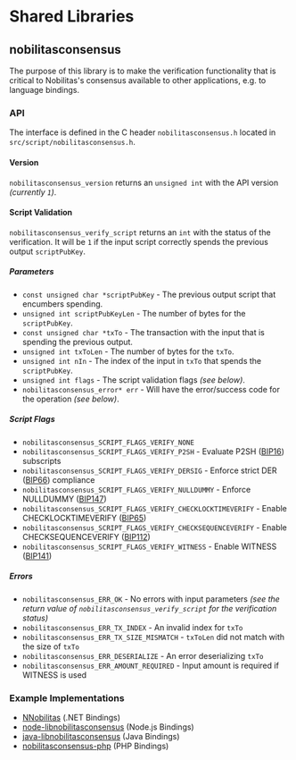 Shared Libraries
================

## nobilitasconsensus

The purpose of this library is to make the verification functionality that is critical to Nobilitas's consensus available to other applications, e.g. to language bindings.

### API

The interface is defined in the C header `nobilitasconsensus.h` located in `src/script/nobilitasconsensus.h`.

#### Version

`nobilitasconsensus_version` returns an `unsigned int` with the API version *(currently `1`)*.

#### Script Validation

`nobilitasconsensus_verify_script` returns an `int` with the status of the verification. It will be `1` if the input script correctly spends the previous output `scriptPubKey`.

##### Parameters
- `const unsigned char *scriptPubKey` - The previous output script that encumbers spending.
- `unsigned int scriptPubKeyLen` - The number of bytes for the `scriptPubKey`.
- `const unsigned char *txTo` - The transaction with the input that is spending the previous output.
- `unsigned int txToLen` - The number of bytes for the `txTo`.
- `unsigned int nIn` - The index of the input in `txTo` that spends the `scriptPubKey`.
- `unsigned int flags` - The script validation flags *(see below)*.
- `nobilitasconsensus_error* err` - Will have the error/success code for the operation *(see below)*.

##### Script Flags
- `nobilitasconsensus_SCRIPT_FLAGS_VERIFY_NONE`
- `nobilitasconsensus_SCRIPT_FLAGS_VERIFY_P2SH` - Evaluate P2SH ([BIP16](https://github.com/nobilitas/bips/blob/master/bip-0016.mediawiki)) subscripts
- `nobilitasconsensus_SCRIPT_FLAGS_VERIFY_DERSIG` - Enforce strict DER ([BIP66](https://github.com/nobilitas/bips/blob/master/bip-0066.mediawiki)) compliance
- `nobilitasconsensus_SCRIPT_FLAGS_VERIFY_NULLDUMMY` - Enforce NULLDUMMY ([BIP147](https://github.com/nobilitas/bips/blob/master/bip-0147.mediawiki))
- `nobilitasconsensus_SCRIPT_FLAGS_VERIFY_CHECKLOCKTIMEVERIFY` - Enable CHECKLOCKTIMEVERIFY ([BIP65](https://github.com/nobilitas/bips/blob/master/bip-0065.mediawiki))
- `nobilitasconsensus_SCRIPT_FLAGS_VERIFY_CHECKSEQUENCEVERIFY` - Enable CHECKSEQUENCEVERIFY ([BIP112](https://github.com/nobilitas/bips/blob/master/bip-0112.mediawiki))
- `nobilitasconsensus_SCRIPT_FLAGS_VERIFY_WITNESS` - Enable WITNESS ([BIP141](https://github.com/nobilitas/bips/blob/master/bip-0141.mediawiki))

##### Errors
- `nobilitasconsensus_ERR_OK` - No errors with input parameters *(see the return value of `nobilitasconsensus_verify_script` for the verification status)*
- `nobilitasconsensus_ERR_TX_INDEX` - An invalid index for `txTo`
- `nobilitasconsensus_ERR_TX_SIZE_MISMATCH` - `txToLen` did not match with the size of `txTo`
- `nobilitasconsensus_ERR_DESERIALIZE` - An error deserializing `txTo`
- `nobilitasconsensus_ERR_AMOUNT_REQUIRED` - Input amount is required if WITNESS is used

### Example Implementations
- [NNobilitas](https://github.com/NicolasDorier/NNobilitas/blob/master/NNobilitas/Script.cs#L814) (.NET Bindings)
- [node-libnobilitasconsensus](https://github.com/bitpay/node-libnobilitasconsensus) (Node.js Bindings)
- [java-libnobilitasconsensus](https://github.com/dexX7/java-libnobilitasconsensus) (Java Bindings)
- [nobilitasconsensus-php](https://github.com/Bit-Wasp/nobilitasconsensus-php) (PHP Bindings)
